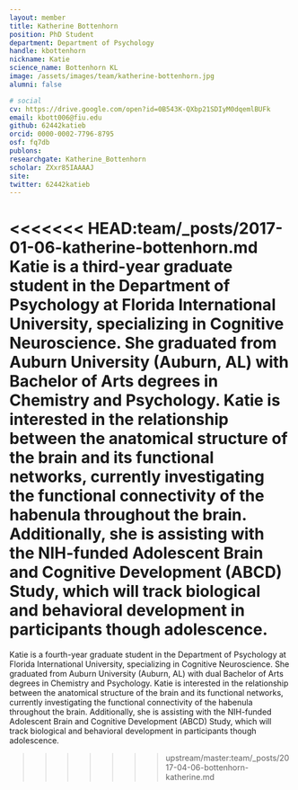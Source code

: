 ```yaml
---
layout: member
title: Katherine Bottenhorn
position: PhD Student
department: Department of Psychology
handle: kbottenhorn
nickname: Katie
science_name: Bottenhorn KL
image: /assets/images/team/katherine-bottenhorn.jpg
alumni: false

# social
cv: https://drive.google.com/open?id=0B543K-QXbp21SDIyM0dqemlBUFk
email: kbott006@fiu.edu
github: 62442katieb
orcid: 0000-0002-7796-8795
osf: fq7db
publons:
researchgate: Katherine_Bottenhorn
scholar: ZXxr85IAAAAJ
site:
twitter: 62442katieb
---
```


<<<<<<< HEAD:team/_posts/2017-01-06-katherine-bottenhorn.md
Katie is a third-year graduate student in the Department of Psychology at Florida International University, specializing in Cognitive Neuroscience. She graduated from Auburn University (Auburn, AL) with Bachelor of Arts degrees in Chemistry and Psychology. Katie is interested in the relationship between the anatomical structure of the brain and its functional networks, currently investigating the functional connectivity of the habenula throughout the brain. Additionally, she is assisting with the NIH-funded Adolescent Brain and Cognitive Development (ABCD) Study, which will track biological and behavioral development in participants though adolescence.
=======
Katie is a fourth-year graduate student in the Department of Psychology at Florida International University, specializing in Cognitive Neuroscience. She graduated from Auburn University (Auburn, AL) with dual Bachelor of Arts degrees in Chemistry and Psychology. Katie is interested in the relationship between the anatomical structure of the brain and its functional networks, currently investigating the functional connectivity of the habenula throughout the brain. Additionally, she is assisting with the NIH-funded Adolescent Brain and Cognitive Development (ABCD) Study, which will track biological and behavioral development in participants though adolescence.
>>>>>>> upstream/master:team/_posts/2017-04-06-bottenhorn-katherine.md
